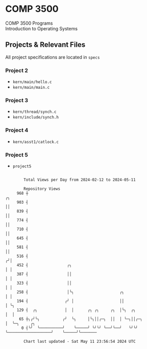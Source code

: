 # COMP 3500
COMP 3500 Programs  
Introduction to Operating Systems  
## Projects & Relevant Files
All project specifications are located in `specs`
### Project 2
- `kern/main/hello.c`
- `kern/main/main.c`
### Project 3
- `kern/thread/synch.c`
- `kern/include/synch.h`
### Project 4
- `kern/asst1/catlock.c`
### Project 5
- `project5`

```

        Total Views per Day from 2024-02-12 to 2024-05-11

        Repository Views
     968 ┼                                                                      ╭╮
     903 ┤                                                                      ││
     839 ┤                                                                      ││
     774 ┤                                                                      ││
     710 ┤                                                                      ││
     645 ┤                                                                      ││
     581 ┤                                                                      ││
     516 ┤                                                                     ╭╯│
     452 ┤                 ╭╮                                                  │ │
     387 ┤                 ││                                                  │ │
     323 ┤                 ││                                                  │ │
     258 ┤                 │╰╮                    ╭╮                           │ │
     194 ┤                ╭╯ │                    ││                           │ ╰╮
     129 ┤  ╭╮            │  │      ╭╮ ╭╮     ╭╮  │╰╮  ╭╮                      │  │
      65 ┼╮╭╯╰╮          ╭╯  ╰╮     │╰╮││╭─╮  ││  │ ╰─╮││╭─╮                   │  ╰─╮     ╭╮
       0 ┤╰╯  ╰──────────╯    ╰─────╯ ╰╯╰╯ ╰──╯╰──╯   ╰╯╰╯ ╰───────────────────╯    ╰─────╯╰───────

        Chart last updated - Sat May 11 23:56:54 2024 UTC
        
```

